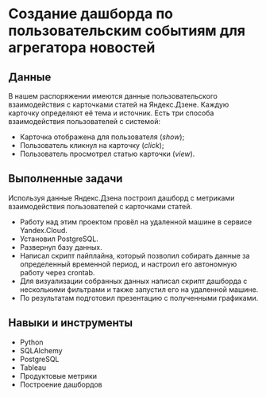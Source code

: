 # Создание дашборда по пользовательским событиям для агрегатора новостей

## Данные

В нашем распоряжении имеются данные пользовательского взаимодействия с карточками статей на Яндекс.Дзене. Каждую карточку определяют её тема и источник. Есть три способа взаимодействия пользователей с системой:
* Карточка отображена для пользователя (*show*);
* Пользователь кликнул на карточку (*click*);
* Пользователь просмотрел статью карточки (*view*).

## Выполненные задачи

Используя данные Яндекс.Дзена построил дашборд с метриками взаимодействия пользователей с карточками статей.

* Работу над этим проектом провёл на удаленной машине в сервисе Yandex.Cloud.
* Установил PostgreSQL.
* Развернул базу данных.
* Написал скрипт пайплайна, который позволил собирать данные за определенный временной период, и настроил его автономную работу через crontab. 
* Для визуализации собранных данных написал скрипт дашборда с несколькими фильтрами и также запустил его на удаленной машине. 
* По результатам подготовил презентацию с полученными графиками.

## Навыки и инструменты

* Python
* SQLAlchemy
* PostgreSQL
* Tableau
* Продуктовые метрики
* Построение дашбордов
